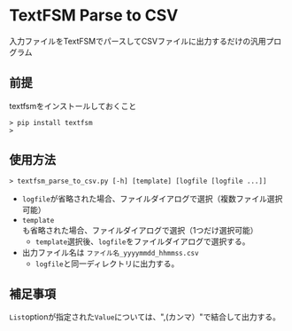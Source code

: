 TextFSM Parse to CSV
====================

入力ファイルをTextFSMでパースしてCSVファイルに出力するだけの汎用プログラム

前提
----

textfsmをインストールしておくこと

```
> pip install textfsm
>
```

使用方法
--------

```
> textfsm_parse_to_csv.py [-h] [template] [logfile [logfile ...]]
```

- `logfile`が省略された場合、ファイルダイアログで選択（複数ファイル選択可能）
- `template`も省略された場合、ファイルダイアログで選択（1つだけ選択可能）
  - `template`選択後、`logfile`をファイルダイアログで選択する。
- 出力ファイル名は `ファイル名_yyyymmdd_hhmmss.csv`
  - `logfile`と同一ディレクトリに出力する。

補足事項
--------

`List`optionが指定された`Value`については、",(カンマ）"で結合して出力する。
